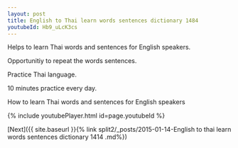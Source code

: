```yaml
---
layout: post
title: English to Thai learn words sentences dictionary 1484 
youtubeId: Hb9_uLcK3cs
---
```

 
 
Helps to learn Thai words and sentences for English speakers.

Opportunitiy to repeat the words sentences. 

Practice Thai language. 
 
10 minutes practice every day. 
 
How to learn Thai words and sentences for English speakers 
 
{% include youtubePlayer.html id=page.youtubeId %}
 
 
[Next]({{ site.baseurl }}{% link  split2/_posts/2015-01-14-English to thai learn words sentences dictionary 1414 .md%})
 
